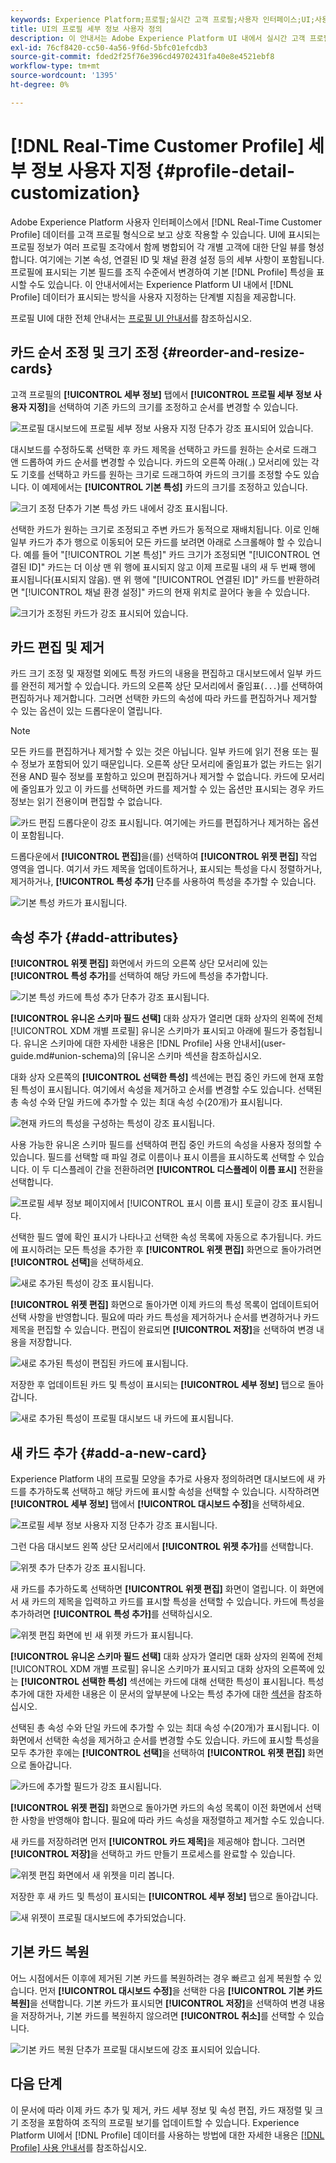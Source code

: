 ```yaml
---
keywords: Experience Platform;프로필;실시간 고객 프로필;사용자 인터페이스;UI;사용자 지정;프로필 세부 정보;세부 정보
title: UI의 프로필 세부 정보 사용자 정의
description: 이 안내서는 Adobe Experience Platform UI 내에서 실시간 고객 프로필 데이터가 표시되는 방식을 맞춤화하기 위한 단계별 지침을 제공합니다.
exl-id: 76cf8420-cc50-4a56-9f6d-5bfc01efcdb3
source-git-commit: fded2f25f76e396cd49702431fa40e8e4521ebf8
workflow-type: tm+mt
source-wordcount: '1395'
ht-degree: 0%

---
```


# [!DNL Real-Time Customer Profile] 세부 정보 사용자 지정 {#profile-detail-customization}

Adobe Experience Platform 사용자 인터페이스에서 [!DNL Real-Time Customer Profile] 데이터를 고객 프로필 형식으로 보고 상호 작용할 수 있습니다. UI에 표시되는 프로필 정보가 여러 프로필 조각에서 함께 병합되어 각 개별 고객에 대한 단일 뷰를 형성합니다. 여기에는 기본 속성, 연결된 ID 및 채널 환경 설정 등의 세부 사항이 포함됩니다. 프로필에 표시되는 기본 필드를 조직 수준에서 변경하여 기본 [!DNL Profile] 특성을 표시할 수도 있습니다. 이 안내서에서는 Experience Platform UI 내에서 [!DNL Profile] 데이터가 표시되는 방식을 사용자 지정하는 단계별 지침을 제공합니다.

프로필 UI에 대한 전체 안내서는 [프로필 UI 안내서](user-guide.md)를 참조하십시오.

## 카드 순서 조정 및 크기 조정 {#reorder-and-resize-cards}

고객 프로필의 **[!UICONTROL 세부 정보]** 탭에서 **[!UICONTROL 프로필 세부 정보 사용자 지정]**&#x200B;을 선택하여 기존 카드의 크기를 조정하고 순서를 변경할 수 있습니다.

![프로필 대시보드에 프로필 세부 정보 사용자 지정 단추가 강조 표시되어 있습니다.](../images/profile-customization/customize-profile-details.png)

대시보드를 수정하도록 선택한 후 카드 제목을 선택하고 카드를 원하는 순서로 드래그 앤 드롭하여 카드 순서를 변경할 수 있습니다. 카드의 오른쪽 아래(`⌟`) 모서리에 있는 각도 기호를 선택하고 카드를 원하는 크기로 드래그하여 카드의 크기를 조정할 수도 있습니다. 이 예제에서는 **[!UICONTROL 기본 특성]** 카드의 크기를 조정하고 있습니다.

![크기 조정 단추가 기본 특성 카드 내에서 강조 표시됩니다.](../images/profile-customization/resize.png)

선택한 카드가 원하는 크기로 조정되고 주변 카드가 동적으로 재배치됩니다. 이로 인해 일부 카드가 추가 행으로 이동되어 모든 카드를 보려면 아래로 스크롤해야 할 수 있습니다. 예를 들어 &quot;[!UICONTROL 기본 특성]&quot; 카드 크기가 조정되면 &quot;[!UICONTROL 연결된 ID]&quot; 카드는 더 이상 맨 위 행에 표시되지 않고 이제 프로필 내의 새 두 번째 행에 표시됩니다(표시되지 않음). 맨 위 행에 &quot;[!UICONTROL 연결된 ID]&quot; 카드를 반환하려면 &quot;[!UICONTROL 채널 환경 설정]&quot; 카드의 현재 위치로 끌어다 놓을 수 있습니다.

![크기가 조정된 카드가 강조 표시되어 있습니다.](../images/profile-customization/resized.png)

## 카드 편집 및 제거

카드 크기 조정 및 재정렬 외에도 특정 카드의 내용을 편집하고 대시보드에서 일부 카드를 완전히 제거할 수 있습니다. 카드의 오른쪽 상단 모서리에서 줄임표(`...`)를 선택하여 편집하거나 제거합니다. 그러면 선택한 카드의 속성에 따라 카드를 편집하거나 제거할 수 있는 옵션이 있는 드롭다운이 열립니다.

>[!NOTE]
>
>모든 카드를 편집하거나 제거할 수 있는 것은 아닙니다. 일부 카드에 읽기 전용 또는 필수 정보가 포함되어 있기 때문입니다. 오른쪽 상단 모서리에 줄임표가 없는 카드는 읽기 전용 AND 필수 정보를 포함하고 있으며 편집하거나 제거할 수 없습니다. 카드에 모서리에 줄임표가 있고 이 카드를 선택하면 카드를 제거할 수 있는 옵션만 표시되는 경우 카드 정보는 읽기 전용이며 편집할 수 없습니다.

![카드 편집 드롭다운이 강조 표시됩니다. 여기에는 카드를 편집하거나 제거하는 옵션이 포함됩니다.](../images/profile-customization/edit-card.png)

드롭다운에서 **[!UICONTROL 편집]**&#x200B;을(를) 선택하여 **[!UICONTROL 위젯 편집]** 작업 영역을 엽니다. 여기서 카드 제목을 업데이트하거나, 표시되는 특성을 다시 정렬하거나, 제거하거나, **[!UICONTROL 특성 추가]** 단추를 사용하여 특성을 추가할 수 있습니다.

![기본 특성 카드가 표시됩니다.](../images/profile-customization/basic-attributes.png)

## 속성 추가 {#add-attributes}

**[!UICONTROL 위젯 편집]** 화면에서 카드의 오른쪽 상단 모서리에 있는 **[!UICONTROL 특성 추가]**&#x200B;를 선택하여 해당 카드에 특성을 추가합니다.

![기본 특성 카드에 특성 추가 단추가 강조 표시됩니다.](../images/profile-customization/add-attributes.png)

**[!UICONTROL 유니온 스키마 필드 선택]** 대화 상자가 열리면 대화 상자의 왼쪽에 전체 [!UICONTROL XDM 개별 프로필] 유니온 스키마가 표시되고 아래에 필드가 중첩됩니다. 유니온 스키마에 대한 자세한 내용은  [!DNL Profile] 사용 안내서](user-guide.md#union-schema)의 [유니온 스키마 섹션을 참조하십시오.

대화 상자 오른쪽의 **[!UICONTROL 선택한 특성]** 섹션에는 편집 중인 카드에 현재 포함된 특성이 표시됩니다. 여기에서 속성을 제거하고 순서를 변경할 수도 있습니다. 선택된 총 속성 수와 단일 카드에 추가할 수 있는 최대 속성 수(20개)가 표시됩니다.

![현재 카드의 특성을 구성하는 특성이 강조 표시됩니다.](../images/profile-customization/select-before.png)

사용 가능한 유니온 스키마 필드를 선택하여 편집 중인 카드의 속성을 사용자 정의할 수 있습니다. 필드를 선택할 때 파일 경로 이름이나 표시 이름을 표시하도록 선택할 수 있습니다. 이 두 디스플레이 간을 전환하려면 **[!UICONTROL 디스플레이 이름 표시]** 전환을 선택합니다.

![프로필 세부 정보 페이지에서 [!UICONTROL 표시 이름 표시] 토글이 강조 표시됩니다.](../images/profile-customization/show-display-names.png)

선택한 필드 옆에 확인 표시가 나타나고 선택한 속성 목록에 자동으로 추가됩니다. 카드에 표시하려는 모든 특성을 추가한 후 **[!UICONTROL 위젯 편집]** 화면으로 돌아가려면 **[!UICONTROL 선택]**&#x200B;을 선택하세요.

![새로 추가된 특성이 강조 표시됩니다.](../images/profile-customization/select-after.png)

**[!UICONTROL 위젯 편집]** 화면으로 돌아가면 이제 카드의 특성 목록이 업데이트되어 선택 사항을 반영합니다. 필요에 따라 카드 특성을 제거하거나 순서를 변경하거나 카드 제목을 편집할 수 있습니다. 편집이 완료되면 **[!UICONTROL 저장]**&#x200B;을 선택하여 변경 내용을 저장합니다.

![새로 추가된 특성이 편집된 카드에 표시됩니다.](../images/profile-customization/new-attributes.png)

저장한 후 업데이트된 카드 및 특성이 표시되는 **[!UICONTROL 세부 정보]** 탭으로 돌아갑니다.

![새로 추가된 특성이 프로필 대시보드 내 카드에 표시됩니다.](../images/profile-customization/added-attributes.png)

## 새 카드 추가 {#add-a-new-card}

Experience Platform 내의 프로필 모양을 추가로 사용자 정의하려면 대시보드에 새 카드를 추가하도록 선택하고 해당 카드에 표시할 속성을 선택할 수 있습니다. 시작하려면 **[!UICONTROL 세부 정보]** 탭에서 **[!UICONTROL 대시보드 수정]**&#x200B;을 선택하세요.

![프로필 세부 정보 사용자 지정 단추가 강조 표시됩니다.](../images/profile-customization/customize-profile-details.png)

그런 다음 대시보드 왼쪽 상단 모서리에서 **[!UICONTROL 위젯 추가]**&#x200B;를 선택합니다.

![위젯 추가 단추가 강조 표시됩니다.](../images/profile-customization/add-widget.png)

새 카드를 추가하도록 선택하면 **[!UICONTROL 위젯 편집]** 화면이 열립니다. 이 화면에서 새 카드의 제목을 입력하고 카드를 표시할 특성을 선택할 수 있습니다. 카드에 특성을 추가하려면 **[!UICONTROL 특성 추가]**&#x200B;를 선택하십시오.

![위젯 편집 화면에 빈 새 위젯 카드가 표시됩니다.](../images/profile-customization/edit-widget.png)

**[!UICONTROL 유니온 스키마 필드 선택]** 대화 상자가 열리면 대화 상자의 왼쪽에 전체 [!UICONTROL XDM 개별 프로필] 유니온 스키마가 표시되고 대화 상자의 오른쪽에 있는 **[!UICONTROL 선택한 특성]** 섹션에는 카드에 대해 선택한 특성이 표시됩니다. 특성 추가에 대한 자세한 내용은 이 문서의 앞부분에 나오는 특성 추가에 대한 [섹션](#add-attributes)을 참조하십시오.

선택된 총 속성 수와 단일 카드에 추가할 수 있는 최대 속성 수(20개)가 표시됩니다. 이 화면에서 선택한 속성을 제거하고 순서를 변경할 수도 있습니다. 카드에 표시할 특성을 모두 추가한 후에는 **[!UICONTROL 선택]**&#x200B;을 선택하여 **[!UICONTROL 위젯 편집]** 화면으로 돌아갑니다.

![카드에 추가할 필드가 강조 표시됩니다.](../images/profile-customization/add-widget-attributes.png)

**[!UICONTROL 위젯 편집]** 화면으로 돌아가면 카드의 속성 목록이 이전 화면에서 선택한 사항을 반영해야 합니다. 필요에 따라 카드 속성을 재정렬하고 제거할 수도 있습니다.

새 카드를 저장하려면 먼저 **[!UICONTROL 카드 제목]**&#x200B;을 제공해야 합니다. 그러면 **[!UICONTROL 저장]**&#x200B;을 선택하고 카드 만들기 프로세스를 완료할 수 있습니다.

![위젯 편집 화면에서 새 위젯을 미리 봅니다.](../images/profile-customization/new-widget.png)

저장한 후 새 카드 및 특성이 표시되는 **[!UICONTROL 세부 정보]** 탭으로 돌아갑니다.

![새 위젯이 프로필 대시보드에 추가되었습니다.](../images/profile-customization/added-widget.png)

## 기본 카드 복원

어느 시점에서든 이후에 제거된 기본 카드를 복원하려는 경우 빠르고 쉽게 복원할 수 있습니다. 먼저 **[!UICONTROL 대시보드 수정]**&#x200B;을 선택한 다음 **[!UICONTROL 기본 카드 복원]**&#x200B;을 선택합니다. 기본 카드가 표시되면 **[!UICONTROL 저장]**&#x200B;을 선택하여 변경 내용을 저장하거나, 기본 카드를 복원하지 않으려면 **[!UICONTROL 취소]**&#x200B;를 선택할 수 있습니다.

![기본 카드 복원 단추가 프로필 대시보드에 강조 표시되어 있습니다.](../images/profile-customization/restore-default.png)

## 다음 단계

이 문서에 따라 이제 카드 추가 및 제거, 카드 세부 정보 및 속성 편집, 카드 재정렬 및 크기 조정을 포함하여 조직의 프로필 보기를 업데이트할 수 있습니다. Experience Platform UI에서 [!DNL Profile] 데이터를 사용하는 방법에 대한 자세한 내용은 [[!DNL Profile] 사용 안내서](user-guide.md)를 참조하십시오.
